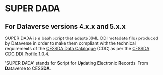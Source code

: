 # SUPER DADA

## For Dataverse versions 4.x.x and 5.x.x

SUPER DADA is a bash script that adapts XML-DDI metadata files produced by Dataverse in order to make them compliant with the technical requirements of the [CESSDA Data Catalogue](https://datacatalogue.cessda.eu/) (CDC) as per the [CESSDA CDC DDI Profile 1.0.4](https://zenodo.org/record/4050124).

'SUPER DADA' stands for **S**cript for **Up**dating **E**lectronic **R**ecords: From **Da**taverse to CESS**DA**.
